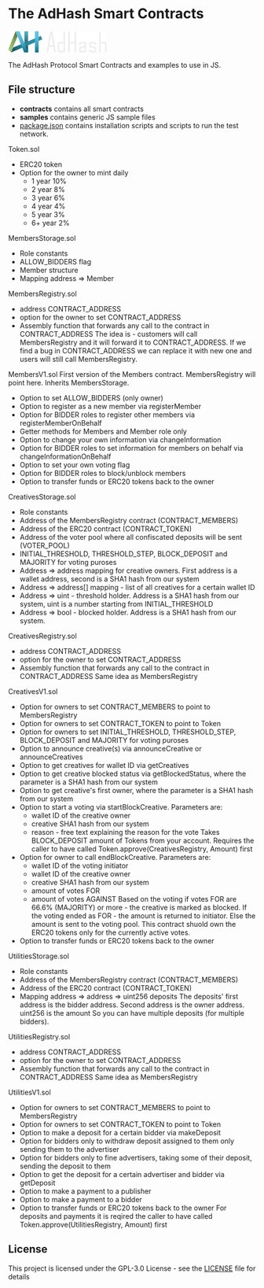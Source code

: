 # The AdHash Smart Contracts

![AdHash](https://raw.githubusercontent.com/AdHashProtocol/contracts/master/static/logo.png)

The AdHash Protocol Smart Contracts and examples to use in JS.

## File structure

* **contracts** contains all smart contracts
* **samples** contains generic JS sample files
* [package.json](package.json) contains installation scripts and scripts to run the test network.

Token.sol
- ERC20 token
- Option for the owner to mint daily
	- 1 year 10%
	- 2 year 8%
	- 3 year 6%
	- 4 year 4%
	- 5 year 3%
	- 6+ year 2%
	
MembersStorage.sol
- Role constants
- ALLOW_BIDDERS flag
- Member structure
- Mapping address => Member

MembersRegistry.sol
- address CONTRACT_ADDRESS
- option for the owner to set CONTRACT_ADDRESS
- Assembly function that forwards any call to the contract in CONTRACT_ADDRESS
The idea is - customers will call MembersRegistry and it will forward it to CONTRACT_ADDRESS.
If we find a bug in CONTRACT_ADDRESS we can replace it with new one and users will still call MembersRegistry.

MembersV1.sol
First version of the Members contract. MembersRegistry will point here. Inherits MembersStorage.
- Option to set ALLOW_BIDDERS (only owner)
- Option to register as a new member via registerMember
- Option for BIDDER roles to register other members via registerMemberOnBehalf
- Getter methods for Members and Member role only
- Option to change your own information via changeInformation
- Option for BIDDER roles to set information for members on behalf via changeInformationOnBehalf
- Option to set your own voting flag
- Option for BIDDER roles to block/unblock members
- Option to transfer funds or ERC20 tokens back to the owner

CreativesStorage.sol
- Role constants
- Address of the MembersRegistry contract (CONTRACT_MEMBERS)
- Address of the ERC20 contract (CONTRACT_TOKEN)
- Address of the voter pool where all confiscated deposits will be sent (VOTER_POOL)
- INITIAL_THRESHOLD, THRESHOLD_STEP, BLOCK_DEPOSIT and MAJORITY for voting puroses
- Address => address mapping for creative owners. First address is a wallet address, second is a SHA1 hash from our system
- Address => address[] mapping - list of all creatives for a certain wallet ID
- Address => uint - threshold holder. Address is a SHA1 hash from our system, uint is a number starting from INITIAL_THRESHOLD
- Address => bool - blocked holder. Address is a SHA1 hash from our system.

CreativesRegistry.sol
- address CONTRACT_ADDRESS
- option for the owner to set CONTRACT_ADDRESS
- Assembly function that forwards any call to the contract in CONTRACT_ADDRESS
Same idea as MembersRegistry

CreativesV1.sol
- Option for owners to set CONTRACT_MEMBERS to point to MembersRegistry
- Option for owners to set CONTRACT_TOKEN to point to Token
- Option for owners to set INITIAL_THRESHOLD, THRESHOLD_STEP, BLOCK_DEPOSIT and MAJORITY for voting puroses
- Option to announce creative(s) via announceCreative or announceCreatives
- Option to get creatives for wallet ID via getCreatives
- Option to get creative blocked status via getBlockedStatus, where the parameter is a SHA1 hash from our system
- Option to get creative's first owner, where the parameter is a SHA1 hash from our system
- Option to start a voting via startBlockCreative. Parameters are:
	- wallet ID of the creative owner
	- creative SHA1 hash from our system
	- reason - free text explaining the reason for the vote
	Takes BLOCK_DEPOSIT amount of Tokens from your account.
	Requires the caller to have called Token.approve(CreativesRegistry, Amount) first
- Option for owner to call endBlockCreative. Parameters are:
	- wallet ID of the voting initiator
	- wallet ID of the creative owner
	- creative SHA1 hash from our system
	- amount of votes FOR
	- amount of votes AGAINST
	Based on the voting if votes FOR are 66.6% (MAJORITY) or more - the creative is marked as blocked.
	If the voting ended as FOR - the amount is returned to initiator. Else the amount is sent to the voting pool.
	This contract shuold own the ERC20 tokens only for the currently active votes.
- Option to transfer funds or ERC20 tokens back to the owner

UtilitiesStorage.sol
- Role constants
- Address of the MembersRegistry contract (CONTRACT_MEMBERS)
- Address of the ERC20 contract (CONTRACT_TOKEN)
- Mapping address => address => uint256 deposits
The deposits' first address is the bidder address. Second address is the owner address. uint256 is the amount
So you can have multiple deposits (for multiple bidders).

UtilitiesRegistry.sol
- address CONTRACT_ADDRESS
- option for the owner to set CONTRACT_ADDRESS
- Assembly function that forwards any call to the contract in CONTRACT_ADDRESS
Same idea as MembersRegistry

UtilitiesV1.sol
- Option for owners to set CONTRACT_MEMBERS to point to MembersRegistry
- Option for owners to set CONTRACT_TOKEN to point to Token
- Option to make a deposit for a certain bidder via makeDeposit
- Option for bidders only to withdraw deposit assigned to them only sending them to the advertiser
- Option for bidders only to fine advertisers, taking some of their deposit, sending the deposit to them
- Option to get the deposit for a certain advertiser and bidder via getDeposit
- Option to make a payment to a publisher
- Option to make a payment to a bidder
- Option to transfer funds or ERC20 tokens back to the owner
For deposits and payments it is reqired the caller to have called Token.approve(UtilitiesRegistry, Amount) first

## License

This project is licensed under the GPL-3.0 License - see the [LICENSE](LICENSE) file for details
